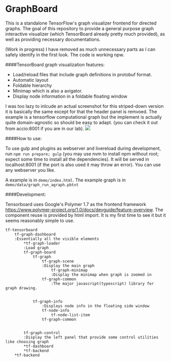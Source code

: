 # GraphBoard

This is a standalone TensorFlow's graph visualizer frontend for directed graphs. The goal of this repository to provide a general purpose graph interactive visualizer (which TensorBoard already pretty much provided), as well as providing necessary documentations.


(Work in progress) I have removed as much unnecessary parts as I can safely identify in the first look. The code is working npw. 


####TensorBoard graph visualization features:
* Load/reload files that include graph definitions in protobuf format.
* Automatic layout
* Foldable hierarchy
* Minimap which is also a avigator.
* Display node information in a foldable floating window

I was too lazy to inlcude an actual screenshot for this striped-down version it is basically the same except for that the header panel is remvoed. The example is a tensorflow computational graph but the implement is actually quite domain-agnostic so should be easy to adapt.  (you can check it out from accio:8001 if you are in our lab).
![](https://www.tensorflow.org/images/graph_vis_animation.gif)

####How to use:

To use gulp and plugins as webserver and livereload during development, run `npm run prepare; gulp` (you may use nvm to install npm without root; expect some time to install all the dependencies). It will be served in localhost:8001 (if the port is also used it may throw an error). You can use any webserver you like.

A example is in `demo/index.html`. The example graph is in `demo/data/graph_run_agraph.pbtxt`


####Development:

Tensorboard uses Google's Polymer 1.7 as the frontend framework https://www.polymer-project.org/1.0/docs/devguide/feature-overview. The component reuse is provided by html import. It is my first time to see it but it seems reasonably simple to use.
```
tf-tensorboard
    tf-graph-dashboard
    :Essentially all the visible elements
        *tf-graph-loader
        :Load graph
        tf-graph-board
            tf-graph
                tf-graph-scene
                :Display the main graph
                    tf-graph-minimap
                    :Display the minimap when graph is zoomed in
                tf-graph-common
                    :The major javascript(typescript) library for graph drawing.

                
            tf-graph-info 
                :Displays node info in the floating side window  
                tf-node-info 
                    tf-node-list-item
                tf-graph-common


        tf-graph-control
        :Display the left panel that provide some control utilities like choosing graph
        *tf-dashboard
        *tf-backend
    *tf-backend
```

